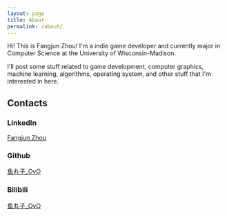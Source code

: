 ```yaml
---
layout: page
title: About
permalink: /about/
---
```


Hi! This is Fangjun Zhou! I'm a indie game developer and currently major in Computer Science at the University of Wisconsin-Madison.

I'll post some stuff related to game development, computer graphics, machine learning, algorithms, operating system, and other stuff that I'm interested in here.

## Contacts

### LinkedIn

[Fangjun Zhou](www.linkedin.com/in/fangjun-zhou)

### Github

[鱼丸子\_OvO](https://github.com/Fangjun-Zhou)

### Bilibili

[鱼丸子\_OvO](https://space.bilibili.com/15654501)
